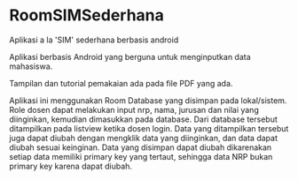 # RoomSIMSederhana
Aplikasi a la 'SIM' sederhana berbasis android

Aplikasi berbasis Android yang berguna untuk menginputkan data mahasiswa.

Tampilan dan tutorial pemakaian ada pada file PDF yang ada.

Aplikasi ini menggunakan Room Database yang disimpan pada lokal/sistem. Role dosen dapat melakukan input nrp, nama, jurusan dan nilai yang diinginkan, kemudian dimasukkan pada database. Dari database tersebut ditampilkan pada listview ketika dosen login. Data yang ditampilkan tersebut juga dapat diubah dengan mengklik data yang diinginkan, dan data dapat diubah sesuai keinginan. 
Data yang disimpan dapat diubah dikarenakan setiap data memiliki primary key yang tertaut, sehingga data NRP bukan primary key karena dapat diubah.
